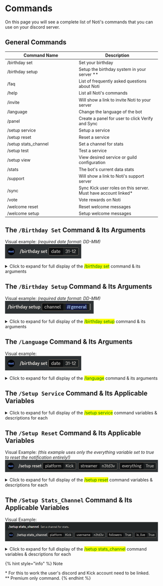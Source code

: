 # Commands

On this page you will see a complete list of Noti's commands that you can use on your discord server.

## General Commands&#x20;

<!--<table><thead><tr><th width="222">Command name</th><th>Description</th></tr></thead><tbody><tr><td>/faq</td><td>List of common facts and questions about Noti</td></tr><tr><td>/help</td><td>List all Noti's commands</td></tr><tr><td>/invite</td><td>Will show a link to invite Noti to your server</td></tr><tr><td>/stats</td><td>The bot's current data stats</td></tr><tr><td>/vote</td><td>Vote rewards on Nofi</td></tr><tr><td>/support</td><td>Will show a link to Noti's support sevrer</td></tr><tr><td>/sync</td><td>Sync kick user roles on this server. Must have account linked*</td></tr><tr><td>/panel</td><td>Create a panel for user to click Verify and Sync</td></tr></tbody></table> -->

<table><thead><tr><th width="222">Command Name</th><th>Description</th></tr></thead><tbody><tr><td>/birthday set</td><td>Set your birthday</td></tr><tr><td>/birthday setup</td><td>Setup the birthday system in your server ** </td></tr><tr><td>/faq</td><td>List of frequently asked questions about Noti</td></tr><tr><td>/help</td><td>List all Noti's commands</td></tr><tr><td>/invite</td><td>Will show a link to invite Noti to your server</td></tr><tr><td>/language</td><td>Change the language of the bot</td></tr><tr><td>/panel</td><td>Create a panel for user to click Verify and Sync</td></tr><tr><td>/setup service</td><td>Setup a service</td></tr><tr><td>/setup reset</td><td>Reset a service</td></tr><tr><td>/setup stats_channel</td><td>Set a channel for stats</td></tr><tr><td>/setup test</td><td>Test a service</td></tr><tr><td>/setup view</td><td>View desired service or guild configuration</td></tr><tr><td>/stats</td><td>The bot's current data stats</td></tr><tr><td>/support</td><td>Will show a link to Noti's support server</td></tr><tr><td>/sync</td><td>Sync Kick user roles on this server. Must have account linked*</td></tr><tr><td>/vote</td><td>Vote rewards on Noti</td></tr><tr><td>/welcome reset</td><td>Reset welcome messages</td></tr><tr><td>/welcome setup</td><td>Setup welcome messages</td></tr></tbody></table>

## The `/Birthday Set` Command & Its Arguments
Visual example: *(required date format: DD-MM)* \
![](../.gitbook/assets/commands_birthday_set.png)
<details>
<summary>
Click to expand for full display of the <mark style="color:green;">/birthday set</mark>&#x20; command & its arguments
</summary>
  
  - **/birthday set** | Set your birthday - Date argument required *(FORMAT: `/birthday set date:DD-MM`)*
</details>

## The `/Birthday Setup` Command & Its Arguments
Visual example: *(required date format: DD-MM)* \
![](../.gitbook/assets/commands_birthday_setup.png)
<details>
<summary>
Click to expand for full display of the <mark style="color:green;">/birthday setup</mark>&#x20; command & its arguments
</summary>
  
  - **/birthday setup** | Setup the birthday system in your server - Channel argument required *(FORMAT: `/birthday setup channel:CHANNEL_NAME_HERE`)*
</details>

## The `/Language` Command & Its Arguments
Visual example: \
![](../.gitbook/assets/commands_birthday_set.png)
<details>
<summary>
Click to expand for full display of the <mark style="color:green;">/language</mark>&#x20; command & its arguments
</summary>
  
  - **/language** | Change the language of the bot - language & where arguments required *(FORMAT: `/language language:CHOOSE_FROM_LIST where:For you/For Server`)*
</details>

## The `/Setup Service` Command & Its Applicable Variables
<details>
<summary>
Click to expand for full display of the <mark style="color:green;">/setup service</mark>&#x20; command variables & descriptions for each
</summary>

  - **/setup service** | Command to setup the notification service
  - **platform** *(required)* | The platform the streamer streams on
  - **streamer** *(required)* | The streamer's platform username that you want notifications for
  - **channel** *(optional)* | The channel the notifications will be sent to
  - **clip_channel** *(optional)* | Provide the desired channel to send Kick.com clip notifications to
  - **delete_message** *(sub optional)* | Delete live message notification after streamer goes offline
  - **toggle_notify_button** *(optional)* | Toggle notify button on live message notification?
  - **sync_streamer_username** *(optional)* | Should the streamer's username be synced between Kick & Discord?
  - **ping_role** *(optional)* | Define the Discord role to ping when a streamer goes live
  - **subscriber_role** *(optional)* | Define the Discord role for subscriber sync between Kick & Discord
  - **moderator_role** *(optional)* | Define the Discord role for moderator sync between Kick & Discord
  - **verified_by_kick_role** *(sub optional)* | Define the Discord role for verified by Kick sync between Kick & Discord
  - **founder_role** *(sub optional)* | Define the Discord role for founder sync between Kick & Discord
  - **vip_role** *(optional)* | Define the Discord role for VIP sync between Kick & Discord
  - **og_role** *(optional)* | Define the Discord role for OG sync between Kick & Discord
  - **live_role** *(sub optional)* | Define the Discord role assigned/removed based on streamer's live status
  - **live_role_add_user** *(sub optional)* | Define Discord user to add the live role to
  - **live_role_remove_user** *(sub optional)* | Define Discord user to remove the live role from

</details>
<!--
<table><thead><tr><th width="222">Command Name</th><th>Description</th></tr></thead><tbody><tr><td>/setup service</td><td>Setup the notification service </td></tr><tr><td><img src="https://cdn-icons-png.flaticon.com/512/2267/2267911.png" alt="" data-size="line"> platform (required)</td><td>The platform the streamer streams on</td></tr><tr><td><img src="https://cdn-icons-png.flaticon.com/512/2267/2267911.png" alt="" data-size="line"> streamer (required)</td><td>The streamer's platform username that you want notifications for</td></tr><tr><td><img src="https://cdn-icons-png.flaticon.com/512/2267/2267911.png" alt="" data-size="line"> channel (Optional)</td><td>The channel the notifications will be sent to</td></tr><tr><td><img src="https://cdn-icons-png.flaticon.com/512/2267/2267911.png" alt="" data-size="line"> toggle (Sub Optional)</td><td>Enable or disable the subscribe button </td></tr><tr><td><img src="https://cdn-icons-png.flaticon.com/512/2267/2267911.png" alt="" data-size="line"> meantionedrole (Sub Optional)</td><td>The role here will be pinged</td></tr><tr><td><img src="https://cdn-icons-png.flaticon.com/512/2267/2267911.png" alt="" data-size="line"> subscriberrole (Optional)</td><td>The role will be given to users who have subscribed to the streamer*</td></tr><tr><td><img src="https://cdn-icons-png.flaticon.com/512/2267/2267911.png" alt="" data-size="line"> moderatorrole (Optional)</td><td>The role will be given to users who is a moderator on the streamers stream*</td></tr><tr><td><img src="https://cdn-icons-png.flaticon.com/512/2267/2267911.png" alt="" data-size="line"> liverole (Optional)</td><td>The role will be given to users who are the streamer or a part of the stream*</td></tr><tr><td><p></p><p><img src="https://cdn-icons-png.flaticon.com/512/2267/2267911.png" alt="" data-size="line"> whitelistadd (Sub Optional)</p></td><td>Will whitelist a user</td></tr><tr><td><p></p><p><img src="https://cdn-icons-png.flaticon.com/512/2267/2267911.png" alt="" data-size="line"> whitelistremove (Sub Optional)</p></td><td>Will remove whitelist from a user </td></tr></tbody></table>
-->

## The `/Setup Reset` Command & Its Applicable Variables

Visual Example: *(this example uses only the everything variable set to true to reset the notification entirely!)*  \
![](../.gitbook/assets/commands_setup_reset_everything.png)

<details>
<summary>
Click to expand for full display of the <mark style="color:green;">/setup reset</mark>&#x20; command variables & descriptions for each
</summary>

  - **/setup reset** | Reset the notification service for a streamer
  - **platform** *(required)* | The platformm the streammer streams on
  - **streamer** *(required)* | The streamer's platform username you wish to reset notifications for
  - **everything** (variables: True/False) *(optional)* | Reset everything for the desired streamer?
  - **channel** *(optional)* | Reset the desired channel to send live notification to?
  - **clip_channel** *(optional)* | Reset the desired channel to send Kick.com clip notifications to?
  - **ping_role** *(optional)* | Reset the desired role to ping when a streamer goes live?
  - **subscriber_role** *(optional)* | Reset the defined role for subscriber sync between Kick & Discord?
  - **moderator_role** *(optional)* | Reset the defined role for moderator sync between Kick & Discord?
  - **verified_by_kick_role** *(optional) | Reset the defined role for verified by Kick sync between Kick & Discord?
  - **founder_role** *(optional)* | Reset the defined role for founder sync between Kick & Discord?
  - **vip_role** *(optional)* | Reset the defined role for VIP sync between Kick & Discord?
  - **og_role** *(optional)* | Reset the defined role for OG sync between Kick & Discord?
  - **live_role** *(optional)* | Reset the defined role that is assigned/removed based on streamer's live status?

</details>


<!--
<table><thead><tr><th width="222">Command Name</th><th>Description</th></tr></thead><tbody><tr><td>/setup reset</td><td>Reset the notification service for a streamer</td></tr><tr><td><img src="https://cdn-icons-png.flaticon.com/512/2267/2267911.png" alt="" data-size="line">platform (required)</td><td>The platform the streamer streams on</td></tr><tr><td><img src="https://cdn-icons-png.flaticon.com/512/2267/2267911.png" alt="" data-size="line"> streamer (required)</td><td>The streamer's platform username you wish to reset notifications for</td></tr><tr><td><img src="https://cdn-icons-png.flaticon.com/512/2267/2267911.png" alt="" data-size="line"> everything (variables: True/False) (optional)</td><td>Reset everything for the desired streamer?</td></tr><tr><td><img src="https://cdn-icons-png.flaticon.com/512/2267/2267911.png" alt="" data-size="line">channel (optional)</td><td>Reset the desired channel to send live notifications to</td></tr><tr><td><img src="https://cdn-icons-png.flaticon.com/512/2267/2267911.png" alt="" data-size="line">clip_channel (optional)</td><td>Reset the desired channel to send Kick.com clip notifications?</td></tr><tr><td><img src="https://cdn-icons-png.flaticon.com/512/2267/2267911.png" alt="" data-size="line">ping_role (optional)</td><td>Reset the desired role to ping when a streamer goes live?</td></tr><tr><td><img src="https://cdn-icons-png.flaticon.com/512/2267/2267911.png" alt="" data-size="line">subscriber_role (optional)</td><td>Reset the defined role for subscriber sync between Kick & Discord?</td></tr><tr><td><img src="https://cdn-icons-png.flaticon.com/512/2267/2267911.png" alt="" data-size="line">moderator_role (optional)</td><td>Reset the defined role for moderator sync between Kick & Discord?</td></tr><tr><td><img src="https://cdn-icons-png.flaticon.com/512/2267/2267911.png" alt="" data-size="line">verified_by_kick_role (optional)</td><td>Reset the defined role for verified by Kick sync between Kick & Discord?</td></tr><tr><td><img src="https://cdn-icons-png.flaticon.com/512/2267/2267911.png" alt="" data-size="line">founder_role (optional)</td><td>Reset the defined role for founder sync between Kick & Discord?</td></tr><tr><td><img src="https://cdn-icons-png.flaticon.com/512/2267/2267911.png" alt="" data-size="line">vip_role (optional)</td><td>Reset the defined role for vip sync between Kick & Discord?</td></tr><tr><td><img src="https://cdn-icons-png.flaticon.com/512/2267/2267911.png" alt="" data-size="line">og_role (optional)</td><td>Reset the defined role for og sync between Kick & Discord?</td></tr><tr><td><img src="https://cdn-icons-png.flaticon.com/512/2267/2267911.png" alt="" data-size="line">live_role (optional)</td><td>Reset the defined role that is assigned/removed based on streammer's live status?</td></tr></tbody></table>
-->

## The `/Setup Stats_Channel` Command & Its Applicable Variables

Visual Example: \
![](../.gitbook/assets/commands_setup_stats_channel.png)

<details>
<summary>
Click to expand for full display of the <mark style="color:green;">/setup stats_channel</mark>&#x20; command variables & descriptions for each
</summary>

  - **/setup stats_channel** | Setup a channel for stats to on or off and to whom
  - **platform** *(required)* | The platform the streamer streams on
  - **username** *(required)* | The name of the streammer you're setting stats up for
  - **followers** (variables: True/False) | Show the streamer's follower count?
  - **is_live** (variables: True/False) | Show the streamer is live or offline?

</details>

<!--
<table><thead><tr><th width="222">Command Name</th><th>Description</th></tr></thead><tbody><tr><td>/setup stats_channel</td><td>Setup a channel for stats to on or off and to who</td></tr><tr><td><img src="https://cdn-icons-png.flaticon.com/512/2267/2267911.png" alt="" data-size="line"> platform (required)</td><td>The platform the streamer streams on</td></tr><tr><td><img src="https://cdn-icons-png.flaticon.com/512/2267/2267911.png" alt="" data-size="line"> username (required)</td><td>The name of the streamer you're setting stats up for</td></tr><tr><td><img src="https://cdn-icons-png.flaticon.com/512/2267/2267911.png" alt="" data-size="line"> followers (variables: True/False)</td><td>Show the streamer's follower count </td></tr><tr><td><img src="https://cdn-icons-png.flaticon.com/512/2267/2267911.png" alt="" data-size="line"> is_live (variables: True/False)</td><td>Show the streamer live or not?</td></tr></tbody></table>
-->

{% hint style="info" %}
Note

\* For this to work the user's discord and Kick account need to be linked.&#x20; \
\** Premium only command.&#x20;
{% endhint %}

